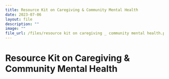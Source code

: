 ```yaml
---
title: Resource Kit on Caregiving & Community Mental Health
date: 2023-07-06
layout: file
description: ""
image: ""
file_url: /files/resource kit on caregiving _ community mental health.pdf
---
```

# Resource Kit on Caregiving & Community Mental Health